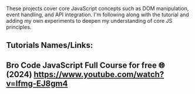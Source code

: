 These projects cover core JavaScript concepts such as DOM manipulation, event handling, and API integration. 
I'm following along with the tutorial and adding my own experiments to deepen my understanding of core JS principles.

Tutorials Names/Links:
--------------------------------------------
Bro Code
JavaScript Full Course for free 🌐 (2024)
https://www.youtube.com/watch?v=lfmg-EJ8gm4
--------------------------------------------
